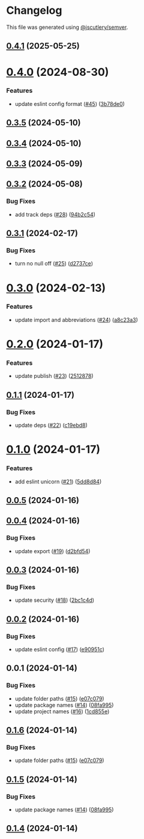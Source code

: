 # Changelog

This file was generated using [@jscutlery/semver](https://github.com/jscutlery/semver).

## [0.4.1](https://github.com/achieveagility/utils/compare/@aaos/eslint-config-0.4.0...@aaos/eslint-config-0.4.1) (2025-05-25)



# [0.4.0](https://github.com/achieveagility/utils/compare/@aaos/eslint-config-0.3.5...@aaos/eslint-config-0.4.0) (2024-08-30)


### Features

* update eslint config format ([#45](https://github.com/achieveagility/utils/issues/45)) ([3b78de0](https://github.com/achieveagility/utils/commit/3b78de091f8b24a46dc502efa00aa2c98ce4190c))



## [0.3.5](https://github.com/achieveagility/utils/compare/@aaos/eslint-config-0.3.4...@aaos/eslint-config-0.3.5) (2024-05-10)



## [0.3.4](https://github.com/achieveagility/utils/compare/@aaos/eslint-config-0.3.3...@aaos/eslint-config-0.3.4) (2024-05-10)



## [0.3.3](https://github.com/achieveagility/utils/compare/@aaos/eslint-config-0.3.2...@aaos/eslint-config-0.3.3) (2024-05-09)



## [0.3.2](https://github.com/achieveagility/utils/compare/@aaos/eslint-config-0.3.1...@aaos/eslint-config-0.3.2) (2024-05-08)


### Bug Fixes

* add track deps ([#28](https://github.com/achieveagility/utils/issues/28)) ([94b2c54](https://github.com/achieveagility/utils/commit/94b2c54575db73ee81f6161da303f3be1d2ea212))



## [0.3.1](https://github.com/achieveagility/utils/compare/@aaos/eslint-config-0.3.0...@aaos/eslint-config-0.3.1) (2024-02-17)


### Bug Fixes

* turn no null off ([#25](https://github.com/achieveagility/utils/issues/25)) ([d2737ce](https://github.com/achieveagility/utils/commit/d2737ce88d0a0458c5136e7fff00a1b8b9bef61a))



# [0.3.0](https://github.com/achieveagility/utils/compare/@aaos/eslint-config-0.2.0...@aaos/eslint-config-0.3.0) (2024-02-13)


### Features

* update import and abbreviations ([#24](https://github.com/achieveagility/utils/issues/24)) ([a8c23a3](https://github.com/achieveagility/utils/commit/a8c23a3084a003b87d15bd7cfe3ff0565c4dc1d0))



# [0.2.0](https://github.com/achieveagility/utils/compare/@aaos/eslint-config-0.1.1...@aaos/eslint-config-0.2.0) (2024-01-17)


### Features

* update publish ([#23](https://github.com/achieveagility/utils/issues/23)) ([2512878](https://github.com/achieveagility/utils/commit/2512878a6eae76221e1c00cce9efd3a2e86922e7))



## [0.1.1](https://github.com/achieveagility/utils/compare/@aaos/eslint-config-0.1.0...@aaos/eslint-config-0.1.1) (2024-01-17)


### Bug Fixes

* update deps ([#22](https://github.com/achieveagility/utils/issues/22)) ([c19ebd8](https://github.com/achieveagility/utils/commit/c19ebd8e65fd22af786ef5d3ebfe97595606f255))



# [0.1.0](https://github.com/achieveagility/utils/compare/@aaos/eslint-config-0.0.5...@aaos/eslint-config-0.1.0) (2024-01-17)


### Features

* add eslint unicorn ([#21](https://github.com/achieveagility/utils/issues/21)) ([5dd8d84](https://github.com/achieveagility/utils/commit/5dd8d8420611ea4dead99d7e57ce8ddb3a087dd0))



## [0.0.5](https://github.com/achieveagility/utils/compare/@aaos/eslint-config-0.0.4...@aaos/eslint-config-0.0.5) (2024-01-16)



## [0.0.4](https://github.com/achieveagility/utils/compare/@aaos/eslint-config-0.0.3...@aaos/eslint-config-0.0.4) (2024-01-16)


### Bug Fixes

* update export ([#19](https://github.com/achieveagility/utils/issues/19)) ([d2bfd54](https://github.com/achieveagility/utils/commit/d2bfd54d8a0aea5340e1e1eb2f775639bb5bc8b1))



## [0.0.3](https://github.com/achieveagility/utils/compare/@aaos/eslint-config-0.0.2...@aaos/eslint-config-0.0.3) (2024-01-16)


### Bug Fixes

* update security ([#18](https://github.com/achieveagility/utils/issues/18)) ([2bc1c4d](https://github.com/achieveagility/utils/commit/2bc1c4d1c77f4f6aea5a8aa0e3fb622b16a44ebd))



## [0.0.2](https://github.com/achieveagility/utils/compare/@aaos/eslint-config-0.0.1...@aaos/eslint-config-0.0.2) (2024-01-16)


### Bug Fixes

* update eslint config ([#17](https://github.com/achieveagility/utils/issues/17)) ([e90951c](https://github.com/achieveagility/utils/commit/e90951c382aa1ec7c52a0d9233c1aca7e0207730))



## 0.0.1 (2024-01-14)


### Bug Fixes

* update folder paths ([#15](https://github.com/achieveagility/utils/issues/15)) ([e07c079](https://github.com/achieveagility/utils/commit/e07c0792a8e60e60823e963e6873c07a214aa3ff))
* update package names ([#14](https://github.com/achieveagility/utils/issues/14)) ([08fa995](https://github.com/achieveagility/utils/commit/08fa995356a7a29ac09ab1f6dafa8c861d6aa079))
* update project names ([#16](https://github.com/achieveagility/utils/issues/16)) ([1cd855e](https://github.com/achieveagility/utils/commit/1cd855efad605dd0485c001eda55d6d2ab6bd805))



## [0.1.6](https://github.com/achieveagility/utils/compare/@aaos/config-eslint-0.1.5...@aaos/config-eslint-0.1.6) (2024-01-14)


### Bug Fixes

* update folder paths ([#15](https://github.com/achieveagility/utils/issues/15)) ([e07c079](https://github.com/achieveagility/utils/commit/e07c0792a8e60e60823e963e6873c07a214aa3ff))



## [0.1.5](https://github.com/achieveagility/utils/compare/@aaos/config-eslint-0.1.4...@aaos/config-eslint-0.1.5) (2024-01-14)


### Bug Fixes

* update package names ([#14](https://github.com/achieveagility/utils/issues/14)) ([08fa995](https://github.com/achieveagility/utils/commit/08fa995356a7a29ac09ab1f6dafa8c861d6aa079))



## [0.1.4](https://github.com/achieveagility/utils/compare/@aaos/config-eslint-0.1.3...@aaos/config-eslint-0.1.4) (2024-01-14)
